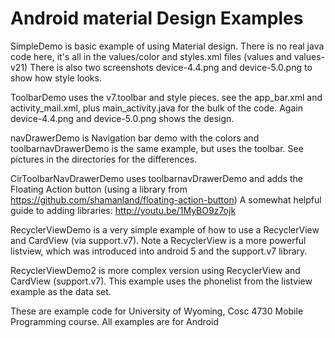 Android material Design Examples
==============

SimpleDemo is basic example of using Material design.  There is no real java code here, it's all in the values/color and styles.xml files (values and values-v21)  There is also two screenshots device-4.4.png and device-5.0.png to show how style looks.

ToolbarDemo uses the v7.toolbar and style pieces.  see the app_bar.xml and activity_mail.xml, plus main_activity.java for the bulk of the code.  Again device-4.4.png and device-5.0.png shows the design.

navDrawerDemo is Navigation bar demo with the colors and toolbarnavDrawerDemo is the same example, but uses the toolbar.  See pictures in the directories for the differences.

CirToolbarNavDrawerDemo uses toolbarnavDrawerDemo and adds the Floating Action button (using a library from https://github.com/shamanland/floating-action-button) 
A somewhat helpful guide to adding libraries: http://youtu.be/1MyBO9z7ojk 


RecyclerViewDemo is a very simple example of how to use a RecyclerView and CardView (via support.v7).   Note a RecyclerView is a more powerful listview, which was introduced into android 5 and the support.v7 library.

RecyclerViewDemo2 is more complex version using RecyclerView and CardView (support.v7). This example uses the phonelist from the listview example as the data set.

These are example code for University of Wyoming, Cosc 4730 Mobile Programming course.  All examples are for Android
